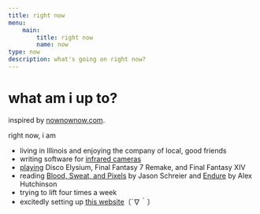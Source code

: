 ```yaml
---
title: right now
menu:
    main:
        title: right now
        name: now
type: now
description: what's going on right now?
---
```


# what am i up to?

inspired by [nownownow.com](https://nownownow.com/about).

right now, i am
* living in Illinois and enjoying the company of local, good friends
* writing software for [infrared cameras](https://www.episensors.us/)
* [playing](https://steamcommunity.com/id/projectg) Disco Elysium, Final Fantasy 7 Remake, and Final Fantasy XIV
* reading [Blood, Sweat, and Pixels](https://www.amazon.com/Blood-Sweat-Pixels-Triumphant-Turbulent/dp/0062651234) by Jason Schreier and [Endure](https://www.amazon.com/Endure-Curiously-Elastic-Limits-Performance/dp/0062499866) by Alex Hutchinson
* trying to lift four times a week
* excitedly setting up [this website](https://gabechutuape.github.io/gooberverse)〔´∇｀〕

 